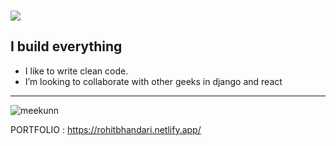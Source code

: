 ### ![](https://komarev.com/ghpvc/?username=rohitbhandari007&color=blueviolet&style=for-the-badge)



## I build everything

- I like to write clean code.
- I’m looking to collaborate with other geeks in django and react




---

<p><img align="center" src="https://github-readme-streak-stats.herokuapp.com/?user=rohitbhandari007&theme=dark&background=000000" alt="meekunn" /></p>

PORTFOLIO : https://rohitbhandari.netlify.app/
